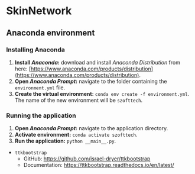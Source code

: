 # SkinNetwork

## Anaconda environment

### Installing Anaconda

1.  **Install _Anaconda_:** download and install _Anaconda Distribution_ from here: [https://www.anaconda.com/products/distribution](https://www.anaconda.com/products/distribution).
2.  **Open _Anaconda Prompt_:** navigate to the folder containing the `environment.yml` file.
3.  **Create the virtual environment:** `conda env create -f environment.yml`. The name of the new environment will be `szofttech`.

### Running the application

1.  **Open _Anaconda Prompt_:** navigate to the application directory.
2.  **Activate environment:** `conda activate szofttech`.
3.  **Run the application:** `python __main__.py`.

- `ttkbootstrap`
	- GitHub: https://github.com/israel-dryer/ttkbootstrap
	- Documentation: https://ttkbootstrap.readthedocs.io/en/latest/

